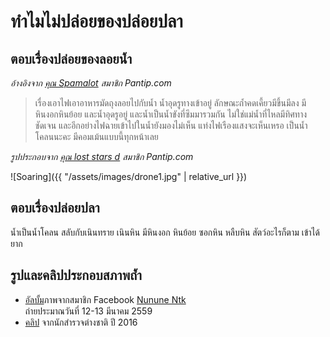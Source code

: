 ---
---

# ทำไมไม่ปล่อยของปล่อยปลา

## ตอบเรื่องปล่อยของลอยน้ำ

*อ้างอิงจาก [คุณ Spamalot](https://pantip.com/topic/37803852/comment2170) สมาชิก Pantip.com*

> เรื่องเอาไฟเอาอาหารมัดถุงลอยไปกับน้ำ น้ำอุดรูทางเข้าอยู่ ลักษณะถ้ำคดเคี้ยวมีขึ้นมีลง มีหินงอกหินย้อย และน้ำอุดรูอยู่ และน้ำเป็นน้ำขังที่ซึมมารวมกัน ไม่ใช่แม่น้ำที่ไหลมีทิศทางชัดเจน และอีกอย่างไฟฉายเข้าไปในน้ำยังมองไม่เห็น แท่งไฟเรืองแสงจะเห็นเหรอ เป็นน้ำโคลนนะคะ มีคอมเม้นแบบนี้ทุกหน้าเลย

*รูปประกอบจาก [คุณ lost stars d](https://pantip.com/topic/37803852/comment3304) สมาชิก Pantip.com*

![Soaring]({{ "/assets/images/drone1.jpg" | relative_url }})

## ตอบเรื่องปล่อยปลา

น้ำเป็นน้ำโคลน สลับกับเนินทราย เนินหิน มีหินงอก หินย้อย ซอกหิน หลืบหิน
สัตว์อะไรก็ตาม เข้าได้ยาก

## รูปและคลิปประกอบสภาพถ้ำ

* [อัลบั้ม](https://www.facebook.com/media/set/?set=a.10214783429332994&type=3)ภาพจากสมาชิก Facebook [Nunune Ntk](https://www.facebook.com/nununntk/)  
ถ่ายประมาณวันที่ 12-13 มีนาคม 2559
* [คลิป](https://www.youtube.com/watch?&v=hKN9YHTTCCQ) จากนักสำรวจต่างชาติ ปี 2016